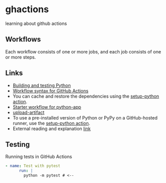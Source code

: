 # ghactions
learning about github actions

## Workflows
Each workflow consists of one or more jobs, and each job consists of one or more steps.

## Links
- [Building and testing Python](<https://docs.github.com/en/actions/automating-builds-and-tests/building-and-testing-python>)
- [Workflow syntax for GitHub Actions](<https://docs.github.com/en/actions/using-workflows/workflow-syntax-for-github-actions#jobsjob_idstrategy>)  
- You can cache and restore the dependencies using the [setup-python action](<https://github.com/actions/setup-python>).  
- [Starter workflow for python-app](<https://github.com/actions/starter-workflows/blob/main/ci/python-app.yml>)
- [upload-artifact](<https://github.com/actions/upload-artifact>)
- To use a pre-installed version of Python or PyPy on a GitHub-hosted runner, use the [setup-python action](<https://github.com/actions/setup-python>).
- External reading and explanation [link](<https://www.learnenough.com/blog/git-actions-tutorial>) 

## Testing
Running tests in GitHub Actions

```yml
- name: Test with pytest
      run: |
        python -m pytest # <--
```